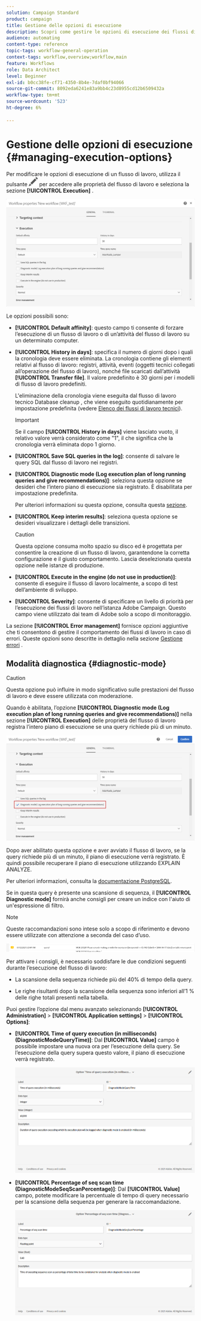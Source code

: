 ```yaml
---
solution: Campaign Standard
product: campaign
title: Gestione delle opzioni di esecuzione
description: Scopri come gestire le opzioni di esecuzione dei flussi di lavoro.
audience: automating
content-type: reference
topic-tags: workflow-general-operation
context-tags: workflow,overview;workflow,main
feature: Workflows
role: Data Architect
level: Beginner
exl-id: b0cc38fe-cf71-4350-8b4e-7daf0bf94066
source-git-commit: 8092eda6241e83a9bb4c23d8955cd12b6509432a
workflow-type: tm+mt
source-wordcount: '523'
ht-degree: 6%

---
```


# Gestione delle opzioni di esecuzione {#managing-execution-options}

Per modificare le opzioni di esecuzione di un flusso di lavoro, utilizza il pulsante ![](assets/edit_darkgrey-24px.png) per accedere alle proprietà del flusso di lavoro e seleziona la sezione **[!UICONTROL Execution]** .

![](assets/wkf_execution_6.png)

Le opzioni possibili sono:

* **[!UICONTROL Default affinity]**: questo campo ti consente di forzare l’esecuzione di un flusso di lavoro o di un’attività del flusso di lavoro su un determinato computer.

* **[!UICONTROL History in days]**: specifica il numero di giorni dopo i quali la cronologia deve essere eliminata. La cronologia contiene gli elementi relativi al flusso di lavoro: registri, attività, eventi (oggetti tecnici collegati all’operazione del flusso di lavoro), nonché file scaricati dall’attività **[!UICONTROL Transfer file]**. Il valore predefinito è 30 giorni per i modelli di flusso di lavoro predefiniti.

   L&#39;eliminazione della cronologia viene eseguita dal flusso di lavoro tecnico Database cleanup , che viene eseguito quotidianamente per impostazione predefinita (vedere [Elenco dei flussi di lavoro tecnici](../../administration/using/technical-workflows.md)).

   >[!IMPORTANT]
   >
   >Se il campo **[!UICONTROL History in days]** viene lasciato vuoto, il relativo valore verrà considerato come &quot;1&quot;, il che significa che la cronologia verrà eliminata dopo 1 giorno.

* **[!UICONTROL Save SQL queries in the log]**: consente di salvare le query SQL dal flusso di lavoro nei registri.

* **[!UICONTROL Diagnostic mode (Log execution plan of long running queries and give recommendations)]**: seleziona questa opzione se desideri che l’intero piano di esecuzione sia registrato. È disabilitata per impostazione predefinita.

   Per ulteriori informazioni su questa opzione, consulta questa [sezione](#diagnostic-mode).

* **[!UICONTROL Keep interim results]**: seleziona questa opzione se desideri visualizzare i dettagli delle transizioni.

   >[!CAUTION]
   >
   >Questa opzione consuma molto spazio su disco ed è progettata per consentire la creazione di un flusso di lavoro, garantendone la corretta configurazione e il giusto comportamento. Lascia deselezionata questa opzione nelle istanze di produzione.

* **[!UICONTROL Execute in the engine (do not use in production)]**: consente di eseguire il flusso di lavoro localmente, a scopo di test dell’ambiente di sviluppo.

* **[!UICONTROL Severity]**: consente di specificare un livello di priorità per l’esecuzione dei flussi di lavoro nell’istanza Adobe Campaign. Questo campo viene utilizzato dai team di Adobe solo a scopo di monitoraggio.

La sezione **[!UICONTROL Error management]** fornisce opzioni aggiuntive che ti consentono di gestire il comportamento dei flussi di lavoro in caso di errori. Queste opzioni sono descritte in dettaglio nella sezione [Gestione errori](../../automating/using/monitoring-workflow-execution.md#error-management) .

## Modalità diagnostica {#diagnostic-mode}

>[!CAUTION]
>
>Questa opzione può influire in modo significativo sulle prestazioni del flusso di lavoro e deve essere utilizzata con moderazione.

Quando è abilitata, l’opzione **[!UICONTROL Diagnostic mode (Log execution plan of long running queries and give recommendations)]** nella sezione **[!UICONTROL Execution]** delle proprietà del flusso di lavoro registra l’intero piano di esecuzione se una query richiede più di un minuto.

![](assets/wkf_diagnostic.png)

Dopo aver abilitato questa opzione e aver avviato il flusso di lavoro, se la query richiede più di un minuto, il piano di esecuzione verrà registrato. È quindi possibile recuperare il piano di esecuzione utilizzando EXPLAIN ANALYZE.

Per ulteriori informazioni, consulta la [documentazione PostgreSQL](https://www.postgresql.org/docs/9.4/using-explain.html).

Se in questa query è presente una scansione di sequenza, il **[!UICONTROL Diagnostic mode]** fornirà anche consigli per creare un indice con l&#39;aiuto di un&#39;espressione di filtro.

>[!NOTE]
>
> Queste raccomandazioni sono intese solo a scopo di riferimento e devono essere utilizzate con attenzione a seconda del caso d’uso.

![](assets/wkf_diagnostic_4.png)

Per attivare i consigli, è necessario soddisfare le due condizioni seguenti durante l’esecuzione del flusso di lavoro:

* La scansione della sequenza richiede più del 40% di tempo della query.

* Le righe risultanti dopo la scansione della sequenza sono inferiori all’1 % delle righe totali presenti nella tabella.

Puoi gestire l’opzione dal menu avanzato selezionando **[!UICONTROL Administration]** > **[!UICONTROL Application settings]** > **[!UICONTROL Options]**:

* **[!UICONTROL Time of query execution (in milliseconds)(DiagnosticModeQueryTime)]**: Dal  **[!UICONTROL Value]** campo è possibile impostare una nuova ora per l’esecuzione della query. Se l’esecuzione della query supera questo valore, il piano di esecuzione verrà registrato.

   ![](assets/wkf_diagnostic_2.png)

* **[!UICONTROL Percentage of seq scan time (DiagnosticModeSeqScanPercentage)]**: Dal  **[!UICONTROL Value]** campo, potete modificare la percentuale di tempo di query necessario per la scansione della sequenza per generare la raccomandazione.

   ![](assets/wkf_diagnostic_3.png)
